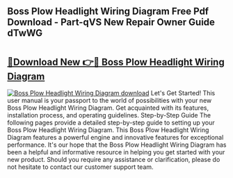 ## Boss Plow Headlight Wiring Diagram Free Pdf Download - Part-qVS New Repair Owner Guide dTwWG

# <h2><a href="http://dfmzm1.blite.top/?on=Boss+Plow+Headlight+Wiring+Diagram">🔗Download New 👉🔴 Boss Plow Headlight Wiring Diagram</a></h2>

[![Boss Plow Headlight Wiring Diagram download](https://i.imgur.com/lujVjoI.png)](http://dfmzm1.blite.top/?on=Boss+Plow+Headlight+Wiring+Diagram)
Let's Get Started! This user manual is your passport to the world of possibilities with your new Boss Plow Headlight Wiring Diagram. Get acquainted with its features, installation process, and operating guidelines. Step-by-Step Guide The following pages provide a detailed step-by-step guide to setting up your Boss Plow Headlight Wiring Diagram. This Boss Plow Headlight Wiring Diagram features a powerful engine and innovative features for exceptional performance. It's our hope that the Boss Plow Headlight Wiring Diagram has been a helpful and informative resource in helping you get started with your new product. Should you require any assistance or clarification, please do not hesitate to contact our customer support team.

